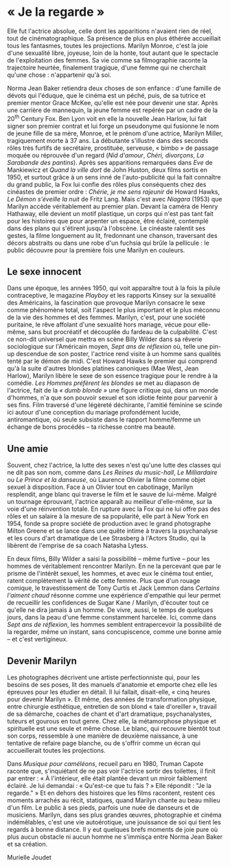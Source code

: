 # « Je la regarde »

Elle fut l'actrice absolue, celle dont les apparitions n'avaient rien de réel, tout de cinématographique. Sa présence de plus en plus éthérée accueillait tous les fantasmes, toutes les projections. Marilyn Monroe, c'est la joie d'une sexualité libre, joyeuse, loin de la honte, tout autant que le spectacle de l'exploitation des femmes. Sa vie comme sa filmographie raconte la trajectoire heurtée, finalement tragique, d'une femme qui ne cherchait qu'une chose : n'appartenir qu'à soi.

Norma Jean Baker retiendra deux choses de son enfance : d'une famille de dévots qui l'éduque, que le cinéma est un péché, puis, de sa tutrice et premier mentor Grace McKee, qu'elle est née pour devenir une star. Après une carrière de mannequin, la jeune femme est repérée par un cadre de la 20<sup>th</sup> Century Fox. Ben Lyon voit en elle la nouvelle Jean Harlow, lui fait signer son premier contrat et lui forge un pseudonyme qui fusionne le nom de jeune fille de sa mère, Monroe, et le prénom d'une actrice, Marilyn Miller, tragiquement morte à 37 ans. La débutante s'illustre dans des seconds rôles très furtifs de secrétaire, prostituée, serveuse, « bimbo » de passage moquée ou réprouvée d'un regard (_Nid d'amour_, _Chéri, divorçons_, _La Sarabande des pantins_). Après ses apparitions remarquées dans _Eve_ de Mankiewicz et _Quand la ville dort_ de John Huston, deux films sortis en 1950, et surtout grâce à un sens inné de l'auto-publicité qui la fait connaître du grand public, la Fox lui confie des rôles plus conséquents chez des cinéastes de premier ordre : _Chérie, je me sens rajeunir_ de Howard Hawks, _Le Démon s'éveille la nuit_ de Fritz Lang. Mais c'est avec _Niagara_ (1953) que Marilyn accède véritablement au premier plan. Devant la caméra de Henry Hathaway, elle devient un motif plastique, un corps qui n'est pas tant fait pour les histoires que pour arpenter un espace, être éclairé, contemplé dans des plans qui s'étirent jusqu'à l'obscène. Le cinéaste ralentit ses gestes, la filme longuement au lit, fredonnant une chanson, traversant des décors abstraits ou dans une robe d'un fuchsia qui brûle la pellicule : le public découvre pour la première fois une Marilyn en couleurs.

## Le sexe innocent

Dans une époque, les années 1950, qui voit apparaître tout à la fois la pilule contraceptive, le magazine _Playboy_ et les rapports Kinsey sur la sexualité des Américains, la fascination que provoque Marilyn consacre le sexe comme phénomène total, soit l'aspect le plus important et le plus méconnu de la vie des hommes et des femmes. Marilyn, c'est, pour une société puritaine, le rêve affolant d'une sexualité hors mariage, vécue pour elle-même, sans but procréatif et découplée du fardeau de la culpabilité. C'est ce non-dit universel que mettra en scène Billy Wilder dans sa rêverie sociologique sur l'Américain moyen, _Sept ans de réflexion_ où, telle une pin-up descendue de son poster, l'actrice rend visite à un homme sans qualités tenté par le démon de midi. C'est Howard Hawks le premier qui comprend qu'à la suite d'autres blondes platines canoniques (Mae West, Jean Harlow), Marilyn libère le sexe de son essence tragique pour le rendre à la comédie. _Les Hommes préfèrent les blondes_ se met au diapason de l'actrice, fait de la _« dumb blonde »_ une figure critique qui, dans un monde d'hommes, n'a que son pouvoir sexuel et son idiotie feinte pour parvenir à ses fins. Film traversé d'une légèreté déchirante, l'amitié féminine se scinde ici autour d'une conception du mariage profondément lucide, antiromantique, où seule subsiste dans le rapport homme/femme un échange de bons procédés – ta richesse contre ma beauté.

## Une amie

Souvent, chez l'actrice, la lutte des sexes n'est qu'une lutte des classes qui ne dit pas son nom, comme dans _Les Reines du music-hall_, _Le Milliardaire_ ou _Le Prince et la danseuse_, où Laurence Olivier la filme comme objet sexuel à disposition. Face à un Olivier tout en cabotinage, Marilyn resplendit, ange blanc qui traverse le film et le sauve de lui-même. Malgré un tournage éprouvant, l'actrice apparaît au meilleur d'elle-même, sur la voie d'une réinvention totale. En rupture avec la Fox qui ne lui offre pas des rôles et un salaire à la mesure de sa popularité, elle part à New York en 1954, fonde sa propre société de production avec le grand photographe Milton Greene et se lance dans une quête intime à travers la psychanalyse et les cours d'art dramatique de Lee Strasberg à l'Actors Studio, qui la libèrent de l'emprise de sa coach Natasha Lytess.

En deux films, Billy Wilder a saisi la possibilité – même furtive – pour les hommes de véritablement rencontrer Marilyn. En ne la percevant que par le prisme de l'intérêt sexuel, les hommes, et avec eux le cinéma tout entier, ratent complètement la vérité de cette femme. Plus que d'un rouage comique, le travestissement de Tony Curtis et Jack Lemmon dans _Certains l'aiment chaud_ résonne comme une expérience d'empathie qui leur permet de recueillir les confidences de Sugar Kane / Marilyn, d'écouter tout ce qu'elle ne dira jamais à un homme. De vivre, aussi, le temps de quelques jours, dans la peau d'une femme constamment harcelée. Ici, comme dans _Sept ans de réflexion_, les hommes semblent entrapercevoir la possibilité de la regarder, même un instant, sans concupiscence, comme une bonne amie – et c'est vertigineux.

## Devenir Marilyn

Les photographes décrivent une artiste perfectionniste qui, pour les besoins de ses poses, lit des manuels d'anatomie et emporte chez elle les épreuves pour les étudier en détail. Il lui fallait, disait-elle, « cinq heures pour devenir Marilyn ». Et même, des années de transformation physique, entre chirurgie esthétique, entretien de son blond « taie d'oreiller », travail de sa démarche, coaches de chant et d'art dramatique, psychanalystes, tuteurs et gourous en tout genre. Chez elle, la métamorphose physique et spirituelle est une seule et même chose. Le blanc, qui recouvre bientôt tout son corps, ressemble à une manière de deuxième naissance, à une tentative de refaire page blanche, ou de s'offrir comme un écran qui accueillerait toutes les projections.

Dans _Musique pour caméléons_, recueil paru en 1980, Truman Capote raconte que, s'inquiétant de ne pas voir l'actrice sortir des toilettes, il finit par entrer : « À l'intérieur, elle était plantée devant un miroir faiblement éclairé. Je lui demandai : « Qu'est-ce que tu fais ? » Elle répondit : "Je la regarde." » Et en dehors des histoires que les films racontent, restent ces moments arrachés au récit, statiques, quand Marilyn chante au beau milieu d'un film. Le public à ses pieds, parfois une nuée de danseurs et de musiciens. Marilyn, dans ses plus grandes œuvres, photographie et cinéma indémêlables, c'est une vie autoérotique, une jouissance de soi qui tient les regards à bonne distance. Il y eut quelques brefs moments de joie pure où plus aucun obstacle ni aucun homme ne s'immisça entre Norma Jean Baker et sa création.

Murielle Joudet
